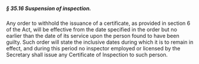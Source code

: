 ##### § 35.16 Suspension of inspection. #####

Any order to withhold the issuance of a certificate, as provided in section 6 of the Act, will be effective from the date specified in the order but no earlier than the date of its service upon the person found to have been guilty. Such order will state the inclusive dates during which it is to remain in effect, and during this period no inspector employed or licensed by the Secretary shall issue any Certificate of Inspection to such person.
